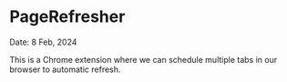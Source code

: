 # PageRefresher

Date: 8 Feb, 2024

This is a Chrome extension where we can schedule multiple tabs in our browser to automatic refresh.
